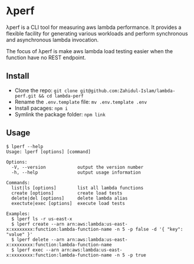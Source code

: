 # λperf

λperf is a CLI tool for measuring aws lambda performance. It provides a flexible facility for generating various workloads and perform synchronous and asynchronous lambda invocation.

The focus of λperf is make aws lambda load testing easier when the function have no REST endpoint.

## Install

- Clone the repo: `git clone git@github.com:Zahidul-Islam/lambda-perf.git && cd lambda-perf`
- Rename the `.env.template` file: `mv .env.template .env`
- Install pacages: `npm i`
- Symlink the package folder: `npm link`

## Usage

```
$ lperf --help
Usage: lperf [options] [command]

Options:
  -V, --version            output the version number
  -h, --help               output usage information

Commands:
  list|ls [options]        list all lambda functions
  create [options]         create load tests
  delete|del [options]     delete lambda alias
  exectute|exec [options]  execute load tests

Examples:
  $ lperf ls -r us-east-x
  $ lperf create --arn arn:aws:lambda:us-east-x:xxxxxxxx:function:lambda-function-name -n 5 -p false -d '{ "key": "value" }'
  $ lperf delete --arn arn:aws:lambda:us-east-x:xxxxxxxx:function:lambda-function-name
  $ lperf exec --arn arn:aws:lambda:us-east-x:xxxxxxxx:function:lambda-function-name -n 5 -p true
```


